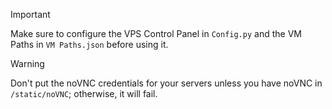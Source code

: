 > [!IMPORTANT]
> Make sure to configure the VPS Control Panel in `Config.py` and the VM Paths in `VM Paths.json` before using it.

> [!WARNING]
> Don't put the noVNC credentials for your servers unless you have noVNC in `/static/noVNC`; otherwise, it will fail.